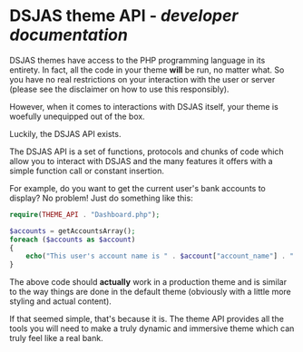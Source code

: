 # DSJAS theme API - *developer documentation*

DSJAS themes have access to the PHP programming language in its entirety. In fact, all the code in your theme **will** be run, no matter what. So you have no real restrictions on your interaction with the user or server (please see the disclaimer on how to use this responsibly).

However, when it comes to interactions with DSJAS itself, your theme is woefully unequipped out of the box.

Luckily, the DSJAS API exists.

The DSJAS API is a set of functions, protocols and chunks of code which allow you to interact with DSJAS and the many features it offers with a simple function call or constant insertion.

For example, do you want to get the current user's bank accounts to display? No problem! Just do something like this:

```php
require(THEME_API . "Dashboard.php");

$accounts = getAccountsArray();
foreach ($accounts as $account)
{
    echo("This user's account name is " . $account["account_name"] . " and contains " . $account    ["account_balance"] . "in funds");
}
```

The above code should **actually** work in a production theme and is similar to the way things are done in the default theme (obviously with a little more styling and actual content).

If that seemed simple, that's because it is. The theme API provides all the tools you will need to make a truly dynamic and immersive theme which can truly feel like a real bank.
